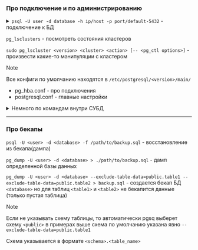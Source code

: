 ### Про подключение и по администрированию

<details>
  <summary><code>psql -U user -d database -h ip/host -p port/default-5432</code> - подключение к БД</summary>

- Флаги:
  - `-U` - Пользователь
  - `-d` - База
  - `-W` - Запрос ввода пароля
  - `-h` - Хост
  - `-p` - Порт

</details>

`pg_lsclusters` - посмотреть состояния кластеров

`sudo pg_lscluster <version> <cluster> <action> [-- <pg_ctl options>]` - произвести какие-то манипуляции с кластером

> [!NOTE]
> Все конфиги по умолчанию находятся в `/etc/postgresql/<version>/main/`
> - pg_hba.conf - про подключения
> - postgresql.conf - главные настройки

<details>
  <summary>Немного по командам внутри СУБД</summary>

> соответственно если БД находится в контейнере можно передать в него через `docker exec -it ... bash` не заходя в контейнер

  - `\l` - посмотреть список баз данных
  - `\c <db_name>` - выбрать БД
  - `\dt` - посмотреть таблицы в выбранной БД
    - возможно потребуется указать схему в формате `\dt <schema.*>`
  - `\dt+ <table_name>` - посмотреть подробную информацию по таблице
  - `\du` - посмотреть пользователей
  - `SELECT * FROM <table_name>;` - посмотреть структуру таблицы и содержимое
  - `CREATE USER <username> WITH PASSWORD '<password>';` - создать пользователя с паролем
  - `CREATE DATABASE database_name;` - создать БД
  - `GRANT ALL PRIVILEGES ON DATABASE database_name TO username;` - добавить права на таблицу пользователю (все)
  - `ALTER ROLE <user> <ROLE>;` - Добавить роль для пользователя (чтобы отнять `ALTER ROLE <user> NO<ROLE>;`)
    - `SUPERUSER`
    - `CREATEDB`
    - `CREATEROLE`
    - `LOGIN`
    - `...`
  
</details>

___

### Про бекапы

`psql -U <user> -d <database> -f /path/to/backup.sql` - восстановление из бекапа(дампа)

`pg_dump -U <user> -d <database> > ./path/to/backup.sql` - дамп определенной базы данных

`pg_dump -U <user> -d <database> --exclude-table-data=public.table1 --exclude-table-data=public.table2 > backup.sql` - создается бекап БД `<database>` но для таблиц `<table1>` и `<table2>` не бекапится данные (только пустая таблица)

>[!NOTE]
>Если не указывать схему таблицы, то автоматически pgsq выберет схему `<public>` в примерах выше схема по умолчанию указана явно `--exclude-table-data=public.table1`
>
>Схема указывается в формате `<schema>.<table_name>`
